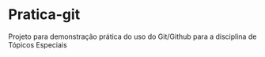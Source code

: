 # Pratica-git
Projeto para demonstração prática do uso do Git/Github para a disciplina de Tópicos Especiais
